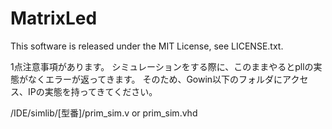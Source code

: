 # MatrixLed

This software is released under the MIT License, see LICENSE.txt.

1点注意事項があります。
シミュレーションをする際に、このままやるとpllの実態がなくエラーが返ってきます。
そのため、Gowin以下のフォルダにアクセス、IPの実態を持ってきてください。

/IDE/simlib/[型番]/prim_sim.v or prim_sim.vhd